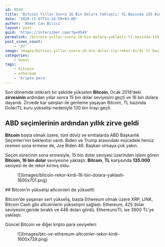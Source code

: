 ```yaml
---
id: 9549
title: 'Bitcoin Yıllar Sonra 16 Bin Dolara Yaklaştı: TL Bazında 135 Binle Rekor'
date: '2020-11-07T11:14:50+03:00'
author: 'Ahmet Can Bilici'
layout: post
guid: 'https://intersiber.com/?p=9549'
permalink: /bitcoin-yillar-sonra-16-bin-dolara-yaklasti-tl-bazinda-135-binle-rekor/
post_views_count:
    - '37'
image: images/bitcoin-yillar-sonra-16-bin-dolar-ile-rekor-kirdi-tl-bazinda-135-binle-rekor.jpg
categories:
    - Genel
tags:
    - bitcoin
    - ethereum
    - 'kripto para'
---
```


Son dönemde istikrarlı bir şekilde yükselen **Bitcoin**, Ocak 2018’deki **zirvesinin** ardından yıllar sonra 15 bin dolar seviyesini geçti ve 16 bin dolara dayandı. Zirvede kar satışları ile gerileme yaşayan Bitcoin, TL bazında Dolar/TL kuru yükselişi nedeniyle 130 bin lirayı geçti.

## ABD seçimlerinin ardından yıllık zirve geldi

**Bitcoin** başta olmak üzere, tüm döviz ve emtialarda ABD Başkanlık Seçimleri’nin beklentisi vardı. Biden ve Trump arasındaki mücadele henüz resmen sona ermese de, Joe Biden 46. Başkan olmaya çok yakın.

Seçim sürecinin sona ermesiyle, 15 bin dolar seviyesi üzerinden işlem gören **Bitcoin, 16 bin dolar** seviyesine yaklaştı. **Bitcoin**, **TL** karşısında **135.000** seviyesi ile de rekor kırmış oldu.

<figure class="wp-block-image size-large">![](images/bitcoin-rekor-kirdi-16-bin-dolara-yaklasti-1600x701.png)</figure>## Bitcoin’in yükselişi altcoinleri de yükseltti

Bitcoin’de yaşanan sert yükseliş, başta Ethereum olmak üzere XRP, LINK, Bitcoin Cash gibi altcoinlerin yükselişini sağladı. Ethereum, 425 dolar seviyesini geride bıraktı ve 446 doları gördü. Ethereum/TL ise 3900 TL’ye yaklaştı.

Güncel Bitcoin ve diğer kripto para seviyeleri:

<figure class="wp-block-image size-large">![](images/btc-ve-ethereum-altcoinler-rekor-kirdi-1600x739.png)</figure>